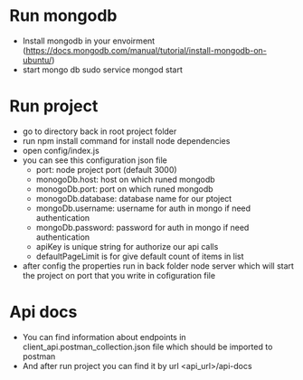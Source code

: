 # Run mongodb

  - Install mongodb in your envoirment (https://docs.mongodb.com/manual/tutorial/install-mongodb-on-ubuntu/)
  - start mongo db sudo service mongod start

# Run project
  - go to directory back in root project folder
  - run npm install command for install node dependencies
  - open config/index.js
  - you can see this configuration json file 
    - port: node project port (default 3000)
    - monogoDb.host:  host on which runed mongodb
    - monogoDb.port:  port on which runed mongodb
    - monogoDb.database:  database name for our ptoject
    - mongoDb.username: username for auth in mongo if need authentication
    - mongoDb.password: password for auth in mongo if need authentication
    - apiKey is unique string for authorize our api calls
    - defaultPageLimit is for give default count of items in list
- after config the properties run in back folder node server which will start the project on port that you write in cofiguration file 

# Api docs
- You can find information about endpoints in client_api.postman_collection.json file which should be imported to postman
- And after run project you can find it by url <api_url>/api-docs